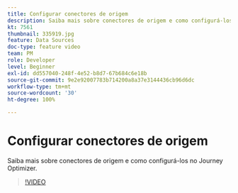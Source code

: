 ```yaml
---
title: Configurar conectores de origem
description: Saiba mais sobre conectores de origem e como configurá-los no Journey Optimizer.
kt: 7561
thumbnail: 335919.jpg
feature: Data Sources
doc-type: feature video
team: PM
role: Developer
level: Beginner
exl-id: dd557040-248f-4e52-b8d7-67b684c6e18b
source-git-commit: 9e2e92007783b714200a8a37e3144436cb96d6dc
workflow-type: tm+mt
source-wordcount: '30'
ht-degree: 100%

---
```


# Configurar conectores de origem

Saiba mais sobre conectores de origem e como configurá-los no Journey Optimizer.

>[!VIDEO](https://video.tv.adobe.com/v/335919?quality=12)
